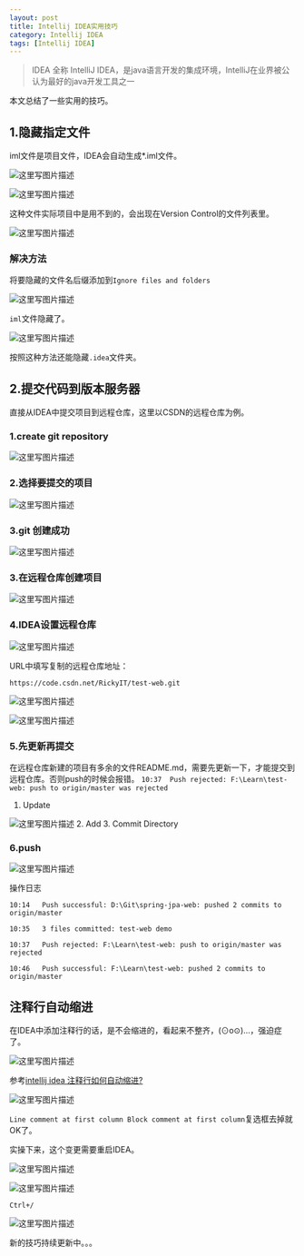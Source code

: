 ```yaml
---
layout: post
title: Intellij IDEA实用技巧
category: Intellij IDEA 
tags: [Intellij IDEA]
---
```


>IDEA 全称 IntelliJ IDEA，是java语言开发的集成环境，IntelliJ在业界被公认为最好的java开发工具之一

本文总结了一些实用的技巧。

## 1.隐藏指定文件
iml文件是项目文件，IDEA会自动生成*.iml文件。

![这里写图片描述](http://img.blog.csdn.net/20170109145619202?watermark/2/text/aHR0cDovL2Jsb2cuY3Nkbi5uZXQvUmlja3lJVA==/font/5a6L5L2T/fontsize/400/fill/I0JBQkFCMA==/dissolve/70/gravity/SouthEast)

![这里写图片描述](http://img.blog.csdn.net/20170109134531045?watermark/2/text/aHR0cDovL2Jsb2cuY3Nkbi5uZXQvUmlja3lJVA==/font/5a6L5L2T/fontsize/400/fill/I0JBQkFCMA==/dissolve/70/gravity/SouthEast)

这种文件实际项目中是用不到的，会出现在Version Control的文件列表里。

![这里写图片描述](http://img.blog.csdn.net/20170109145244794?watermark/2/text/aHR0cDovL2Jsb2cuY3Nkbi5uZXQvUmlja3lJVA==/font/5a6L5L2T/fontsize/400/fill/I0JBQkFCMA==/dissolve/70/gravity/SouthEast)

### 解决方法

将要隐藏的文件名后缀添加到`Ignore files and folders`

![这里写图片描述](http://img.blog.csdn.net/20170109145847671?watermark/2/text/aHR0cDovL2Jsb2cuY3Nkbi5uZXQvUmlja3lJVA==/font/5a6L5L2T/fontsize/400/fill/I0JBQkFCMA==/dissolve/70/gravity/SouthEast)

`iml`文件隐藏了。

![这里写图片描述](http://img.blog.csdn.net/20170109145834628?watermark/2/text/aHR0cDovL2Jsb2cuY3Nkbi5uZXQvUmlja3lJVA==/font/5a6L5L2T/fontsize/400/fill/I0JBQkFCMA==/dissolve/70/gravity/SouthEast)


按照这种方法还能隐藏`.idea`文件夹。

## 2.提交代码到版本服务器

直接从IDEA中提交项目到远程仓库，这里以CSDN的远程仓库为例。

### 1.create git repository

![这里写图片描述](http://img.blog.csdn.net/20170113101820963?watermark/2/text/aHR0cDovL2Jsb2cuY3Nkbi5uZXQvUmlja3lJVA==/font/5a6L5L2T/fontsize/400/fill/I0JBQkFCMA==/dissolve/70/gravity/SouthEast)

### 2.选择要提交的项目

![这里写图片描述](http://img.blog.csdn.net/20170113102110314?watermark/2/text/aHR0cDovL2Jsb2cuY3Nkbi5uZXQvUmlja3lJVA==/font/5a6L5L2T/fontsize/400/fill/I0JBQkFCMA==/dissolve/70/gravity/SouthEast)

### 3.git  创建成功
![这里写图片描述](http://img.blog.csdn.net/20170113102318340?watermark/2/text/aHR0cDovL2Jsb2cuY3Nkbi5uZXQvUmlja3lJVA==/font/5a6L5L2T/fontsize/400/fill/I0JBQkFCMA==/dissolve/70/gravity/SouthEast)

### 3.在远程仓库创建项目

![这里写图片描述](http://img.blog.csdn.net/20170113102730933?watermark/2/text/aHR0cDovL2Jsb2cuY3Nkbi5uZXQvUmlja3lJVA==/font/5a6L5L2T/fontsize/400/fill/I0JBQkFCMA==/dissolve/70/gravity/SouthEast)

### 4.IDEA设置远程仓库

![这里写图片描述](http://img.blog.csdn.net/20170113103229986?watermark/2/text/aHR0cDovL2Jsb2cuY3Nkbi5uZXQvUmlja3lJVA==/font/5a6L5L2T/fontsize/400/fill/I0JBQkFCMA==/dissolve/70/gravity/SouthEast)

URL中填写复制的远程仓库地址：

`https://code.csdn.net/RickyIT/test-web.git`

![这里写图片描述](http://img.blog.csdn.net/20170113103243612?watermark/2/text/aHR0cDovL2Jsb2cuY3Nkbi5uZXQvUmlja3lJVA==/font/5a6L5L2T/fontsize/400/fill/I0JBQkFCMA==/dissolve/70/gravity/SouthEast)

![这里写图片描述](http://img.blog.csdn.net/20170113103506849?watermark/2/text/aHR0cDovL2Jsb2cuY3Nkbi5uZXQvUmlja3lJVA==/font/5a6L5L2T/fontsize/400/fill/I0JBQkFCMA==/dissolve/70/gravity/SouthEast)

### 5.先更新再提交
在远程仓库新建的项目有多余的文件README.md，需要先更新一下，才能提交到远程仓库。否则push的时候会报错。
`10:37	Push rejected: F:\Learn\test-web: push to origin/master was rejected`

1. Update

![这里写图片描述](http://img.blog.csdn.net/20170113104212093?watermark/2/text/aHR0cDovL2Jsb2cuY3Nkbi5uZXQvUmlja3lJVA==/font/5a6L5L2T/fontsize/400/fill/I0JBQkFCMA==/dissolve/70/gravity/SouthEast)
2. Add
3. Commit Directory

### 6.push

![这里写图片描述](http://img.blog.csdn.net/20170113104328694?watermark/2/text/aHR0cDovL2Jsb2cuY3Nkbi5uZXQvUmlja3lJVA==/font/5a6L5L2T/fontsize/400/fill/I0JBQkFCMA==/dissolve/70/gravity/SouthEast)

操作日志

```
10:14	Push successful: D:\Git\spring-jpa-web: pushed 2 commits to origin/master

10:35	3 files committed: test-web demo

10:37	Push rejected: F:\Learn\test-web: push to origin/master was rejected

10:46	Push successful: F:\Learn\test-web: pushed 2 commits to origin/master
```

## 注释行自动缩进

在IDEA中添加注释行的话，是不会缩进的，看起来不整齐，(⊙o⊙)…，强迫症了。

![这里写图片描述](http://img.blog.csdn.net/20170624130221209?watermark/2/text/aHR0cDovL2Jsb2cuY3Nkbi5uZXQvUmlja3lJVA==/font/5a6L5L2T/fontsize/400/fill/I0JBQkFCMA==/dissolve/70/gravity/SouthEast)

参考[intellij idea 注释行如何自动缩进?](https://www.zhihu.com/question/35486841)

![这里写图片描述](http://img.blog.csdn.net/20170624130419078?watermark/2/text/aHR0cDovL2Jsb2cuY3Nkbi5uZXQvUmlja3lJVA==/font/5a6L5L2T/fontsize/400/fill/I0JBQkFCMA==/dissolve/70/gravity/SouthEast)

`Line comment at first column
Block comment at first column`复选框去掉就OK了。


实操下来，这个变更需要重启IDEA。

![这里写图片描述](http://img.blog.csdn.net/20170624130522792?watermark/2/text/aHR0cDovL2Jsb2cuY3Nkbi5uZXQvUmlja3lJVA==/font/5a6L5L2T/fontsize/400/fill/I0JBQkFCMA==/dissolve/70/gravity/SouthEast)

![这里写图片描述](http://img.blog.csdn.net/20170624130611558?watermark/2/text/aHR0cDovL2Jsb2cuY3Nkbi5uZXQvUmlja3lJVA==/font/5a6L5L2T/fontsize/400/fill/I0JBQkFCMA==/dissolve/70/gravity/SouthEast)

`Ctrl+/`

![这里写图片描述](http://img.blog.csdn.net/20170624131213246?watermark/2/text/aHR0cDovL2Jsb2cuY3Nkbi5uZXQvUmlja3lJVA==/font/5a6L5L2T/fontsize/400/fill/I0JBQkFCMA==/dissolve/70/gravity/SouthEast)


新的技巧持续更新中。。。

